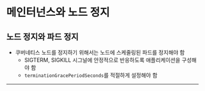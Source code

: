 # 메인터넌스와 노드 정지

## 노드 정지와 파드 정지

- 쿠버네티스 노드를 정지하기 위해서는 노드에 스케줄링된 파드를 정지해야 함
  - SIGTERM, SIGKILL 시그널에 안정적으로 반응하도록 애플리케이션을 구성해야 함
  - `terminationGracePeriodSeconds`를 적절하게 설정해야 함

---